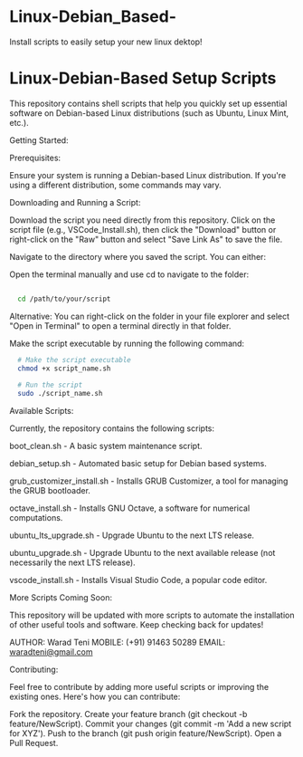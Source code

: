 # Linux-Debian_Based-
Install scripts to easily setup your new linux dektop!

# Linux-Debian-Based Setup Scripts

This repository contains shell scripts that help you quickly set up essential software on Debian-based Linux distributions (such as Ubuntu, Linux Mint, etc.).


Getting Started:

Prerequisites:

Ensure your system is running a Debian-based Linux distribution. If you're using a different distribution, some commands may vary.


Downloading and Running a Script:

  Download the script you need directly from this repository. Click on the script file (e.g., VSCode_Install.sh), then click the "Download" button or right-click on the "Raw" button and select "Save      Link As" to save the file.

  Navigate to the directory where you saved the script. You can either:

  Open the terminal manually and use cd to navigate to the folder:

  ```bash

    cd /path/to/your/script
```

  Alternative: You can right-click on the folder in your file explorer and select "Open in Terminal" to open a terminal directly in that folder.
  

Make the script executable by running the following command:

```bash
  # Make the script executable
  chmod +x script_name.sh
  
  # Run the script
  sudo ./script_name.sh
```


Available Scripts:

Currently, the repository contains the following scripts:

  boot_clean.sh - A basic system maintenance script.

  debian_setup.sh - Automated basic setup for Debian based systems.

  grub_customizer_install.sh - Installs GRUB Customizer, a tool for managing the GRUB bootloader.
  
  octave_install.sh - Installs GNU Octave, a software for numerical computations.

  ubuntu_lts_upgrade.sh - Upgrade Ubuntu to the next LTS release.

  ubuntu_upgrade.sh - Upgrade Ubuntu to the next available release (not necessarily the next LTS release).
  
  vscode_install.sh - Installs Visual Studio Code, a popular code editor.
  

More Scripts Coming Soon:

This repository will be updated with more scripts to automate the installation of other useful tools and software. Keep checking back for updates!

  AUTHOR: Warad Teni
  MOBILE: (+91) 91463 50289
  EMAIL: waradteni@gmail.com
  

Contributing:

Feel free to contribute by adding more useful scripts or improving the existing ones. Here's how you can contribute:

  Fork the repository.
  Create your feature branch (git checkout -b feature/NewScript).
  Commit your changes (git commit -m 'Add a new script for XYZ').
  Push to the branch (git push origin feature/NewScript).
  Open a Pull Request.
